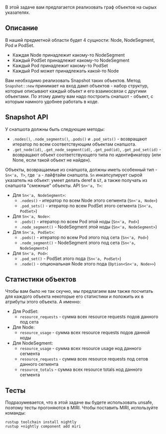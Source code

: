 В этой задаче вам предлагается реализовать граф объектов на сырых указателях.

## Описание

В нашей предметной области будет 4 сущности: Node, NodeSegment, Pod и PodSet.

* Каждая Node принадлежит какому-то NodeSegment
* Каждый PodSet принадлежит какому-то NodeSegment
* Каждый Pod принадлежит какому-то PodSet
* Каждый Pod может принадлежать какой-то Node

Вам необходимо реализовать Snapshot таких объектов. Метод `Snapshot::new`
принимает на вход дамп объектов - набор структур, которые описывают каждый
объект и его взаимосвязи с другими объектами. По этому дампу вам надо
построить снапшот - объект, с которым намного удобнее работать в коде.

## Snapshot API

У снапшота должны быть следующие методы:

* `.nodes()`, `.node_segments()`, `.pods()` и `.pod_sets()` - возвращают
итератор по всем соответствующим объектам снапшота.
* `.get_node(id)`, `.get_node_segment(id)`, `.get_pod(id)`, `.get_pod_set(id)` -
возвращают объект соответствующего типа по идентификатору (или None, если такой
объект не найден).

Объекты, возвращаемые из снапшота, должны иметь особенный тип - `Sn<'a, T>`,
где `'a` - лайфтайм снапшота. `Sn` инкапсулирует сырой указатель на объект:
умеет делать deref в `&T`, а также получать из снапшота "смежные" объекты.
API `Sn<'a, T>`:

* Для `Sn<'a, NodeSegment>`:
  * `.nodes()` - итератор по всем Node этого сегмента (`Sn<'a, Node>`)
  * `.pod_sets()` - итератор по всем PodSet этого сегмента (`Sn<'a, PodSet>`)
* Для `Sn<'a, Node>`:
  * `.pods()` - итератор по всем Pod этой ноды (`Sn<'a, Pod>`)
  * `.node_segment()` - NodeSegment этой ноды (`Sn<'a, NodeSegment>`)
* Для `Sn<'a, PodSet>`:
  * `.pods()` - итератор по всем Pod этого под сета (`Sn<'a, Pod>`)
  * `.node_segment()` - NodeSegment этого под сета (`Sn<'a, NodeSegment>`)
* Для `Sn<'a, Pod>`:
  * `.pod_set()` - PodSet этого пода (`Sn<'a, PodSet>`)
  * `.node()` - опциональная Node этого пода (`Option<Sn<'a, Node>>`)

## Статистики объектов

Чтобы вам было не так скучно, мы предлагаем вам также посчитать для каждого объекта
некоторые его статистики и положить их в атрибуты этого объекта. А именно:

* Для PodSet:
  * `resource_requests` - сумма всех resource requests подов данного под сета
* Для Node:
  * `resource_usage` - сумма всех resource requests подов данной ноды
* Для NodeSegment:
  * `resource_usage` - сумма всех resource usage нод данного сегмента
  * `resource_requests` - сумма всех resource requests под сетов данного сегмента
  * `resource_totals` - сумма всех resource totals нод данного сегмента

## Тесты

Подразумевается, что в этой задаче вы будете использовать unsafe, поэтому тесты
прогоняются в MIRI. Чтобы поставить MIRI, используйте команды:

```
rustup toolchain install nightly
rustup +nightly component add miri
```